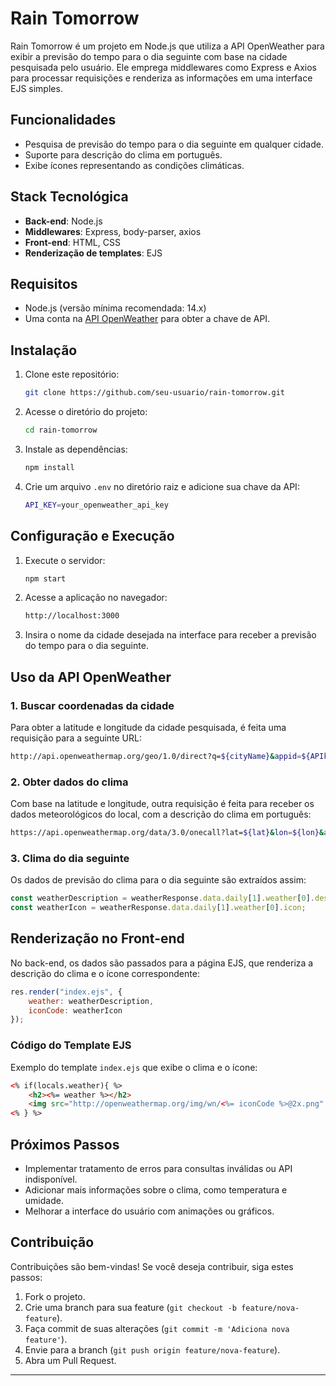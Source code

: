 
# Rain Tomorrow

Rain Tomorrow é um projeto em Node.js que utiliza a API OpenWeather para exibir a previsão do tempo para o dia seguinte com base na cidade pesquisada pelo usuário. Ele emprega middlewares como Express e Axios para processar requisições e renderiza as informações em uma interface EJS simples.

## Funcionalidades

- Pesquisa de previsão do tempo para o dia seguinte em qualquer cidade.
- Suporte para descrição do clima em português.
- Exibe ícones representando as condições climáticas.

## Stack Tecnológica

- **Back-end**: Node.js
- **Middlewares**: Express, body-parser, axios
- **Front-end**: HTML, CSS
- **Renderização de templates**: EJS

## Requisitos

- Node.js (versão mínima recomendada: 14.x)
- Uma conta na [API OpenWeather](https://openweathermap.org/) para obter a chave de API.

## Instalação

1. Clone este repositório:
   ```bash
   git clone https://github.com/seu-usuario/rain-tomorrow.git
   ```

2. Acesse o diretório do projeto:
   ```bash
   cd rain-tomorrow
   ```

3. Instale as dependências:
   ```bash
   npm install
   ```

4. Crie um arquivo `.env` no diretório raiz e adicione sua chave da API:
   ```bash
   API_KEY=your_openweather_api_key
   ```

## Configuração e Execução

1. Execute o servidor:
   ```bash
   npm start
   ```

2. Acesse a aplicação no navegador:
   ```bash
   http://localhost:3000
   ```

3. Insira o nome da cidade desejada na interface para receber a previsão do tempo para o dia seguinte.

## Uso da API OpenWeather

### 1. Buscar coordenadas da cidade

Para obter a latitude e longitude da cidade pesquisada, é feita uma requisição para a seguinte URL:

```bash
http://api.openweathermap.org/geo/1.0/direct?q=${cityName}&appid=${APIkey}
```

### 2. Obter dados do clima

Com base na latitude e longitude, outra requisição é feita para receber os dados meteorológicos do local, com a descrição do clima em português:

```bash
https://api.openweathermap.org/data/3.0/onecall?lat=${lat}&lon=${lon}&appid=${APIkey}&lang=pt_br
```

### 3. Clima do dia seguinte

Os dados de previsão do clima para o dia seguinte são extraídos assim:

```javascript
const weatherDescription = weatherResponse.data.daily[1].weather[0].description;
const weatherIcon = weatherResponse.data.daily[1].weather[0].icon;
```

## Renderização no Front-end

No back-end, os dados são passados para a página EJS, que renderiza a descrição do clima e o ícone correspondente:

```javascript
res.render("index.ejs", {
    weather: weatherDescription,
    iconCode: weatherIcon
});
```

### Código do Template EJS

Exemplo do template `index.ejs` que exibe o clima e o ícone:

```html
<% if(locals.weather){ %>
    <h2><%= weather %></h2>
    <img src="http://openweathermap.org/img/wn/<%= iconCode %>@2x.png" alt="Ícone do clima">
<% } %>
```

## Próximos Passos

- Implementar tratamento de erros para consultas inválidas ou API indisponível.
- Adicionar mais informações sobre o clima, como temperatura e umidade.
- Melhorar a interface do usuário com animações ou gráficos.

## Contribuição

Contribuições são bem-vindas! Se você deseja contribuir, siga estes passos:

1. Fork o projeto.
2. Crie uma branch para sua feature (`git checkout -b feature/nova-feature`).
3. Faça commit de suas alterações (`git commit -m 'Adiciona nova feature'`).
4. Envie para a branch (`git push origin feature/nova-feature`).
5. Abra um Pull Request.

---